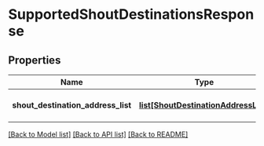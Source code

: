 # SupportedShoutDestinationsResponse

## Properties
Name | Type | Description | Notes
------------ | ------------- | ------------- | -------------
**shout_destination_address_list** | [**list[ShoutDestinationAddressList]**](ShoutDestinationAddressList.md) | Supported Shout Destinations | [optional] 

[[Back to Model list]](../README.md#documentation-for-models) [[Back to API list]](../README.md#documentation-for-api-endpoints) [[Back to README]](../README.md)


